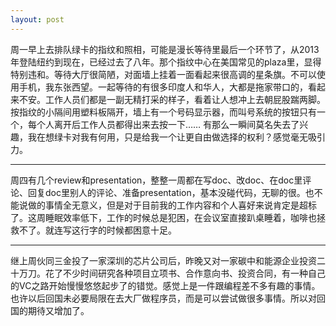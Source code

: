 ```yaml
---
layout: post
---
```


周一早上去排队绿卡的指纹和照相，可能是漫长等待里最后一个环节了，从2013年登陆纽约到现在，已经过去了八年。那个指纹中心在美国常见的plaza里，显得特别违和。等待大厅很简陋，对面墙上挂着一面看起来很高调的星条旗。不可以使用手机，我东张西望。一起等待的有很多印度人和华人，大都是拖家带口的，看起来不安。工作人员们都是一副无精打采的样子，看着让人想冲上去朝屁股踹两脚。按指纹的小隔间用塑料板隔开，墙上有一个号码显示器，而叫号系统的按钮只有一个，每个人离开后工作人员都得出来去按一下…… 有那么一瞬间莫名失去了兴趣，我在想绿卡对我有何用，只是给我一个让更自由做选择的权利？感觉毫无吸引力。

---

周四有几个review和presentation，整整一周都在写doc、改doc、在doc里评论、回复doc里别人的评论、准备presentation，基本没碰代码，无聊的很。也不能说做的事情全无意义，但是对于目前我的工作内容和个人喜好来说肯定是超标了。这周睡眠效率低下，工作的时候总是犯困，在会议室直接趴桌睡着，咖啡也拯救不了。就连写这行字的时候都困意十足。

---

继上周伙同三金投了一家深圳的芯片公司后，昨晚又对一家碳中和能源企业投资二十万刀。花了不少时间研究各种项目立项书、合作意向书、投资合同，有一种自己的VC之路开始慢慢悠悠起步了的错觉。感觉上是一件跟编程差不多有趣的事情。也许以后回国未必要局限在去大厂做程序员，而是可以尝试做很多事情。所以对回国的期待又增加了。

